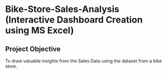 # Bike-Store-Sales-Analysis (Interactive Dashboard Creation using MS Excel)
## Project Objective
To draw valuable insights from the Sales Data using the dataset from a bike store.
